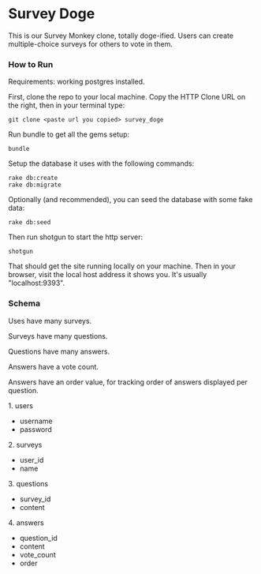 Survey Doge
============

This is our Survey Monkey clone, totally doge-ified. Users can create multiple-choice surveys for others to vote in them.


### How to Run

Requirements: working postgres installed.


First, clone the repo to your local machine. Copy the HTTP Clone URL on the right, then in your terminal type:
```
git clone <paste url you copied> survey_doge
```
Run bundle to get all the gems setup:
```
bundle
```
Setup the database it uses with the following commands:
```
rake db:create
rake db:migrate
```
Optionally (and recommended), you can seed the database with some fake data:
```
rake db:seed
```
Then run shotgun to start the http server:
```
shotgun
```
That should get the site running locally on your machine.
Then in your browser, visit the local host address it shows you. It's usually "localhost:9393".


### Schema

Uses have many surveys.

Surveys have many questions.

Questions have many answers.

Answers have a vote count.

Answers have an order value, for tracking order of answers displayed per question.

1\. users

  + username
  + password

2\. surveys

  + user_id
  + name

3\. questions

  + survey_id
  + content

4\. answers

  + question_id
  + content
  + vote_count
  + order 
